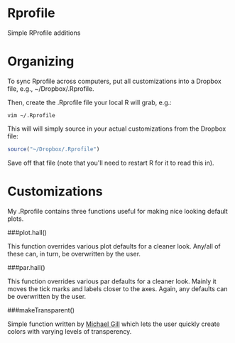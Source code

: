 # Rprofile
Simple RProfile additions

# Organizing

To sync Rprofile across computers, put all customizations into a Dropbox file, e.g., ~/Dropbox/.Rprofile.

Then, create the .Rprofile file your local R will grab, e.g.:

```
vim ~/.Rprofile
```

This will will simply source in your actual customizations from the Dropbox file:

```R
source("~/Dropbox/.Rprofile")
```

Save off that file (note that you'll need to restart R for it to read this in).

# Customizations

My .Rprofile contains three functions useful for making nice looking default plots.

###plot.hall()

This function overrides various plot defaults for a cleaner look.  Any/all of these can, in turn, be overwritten by the user.

###par.hall()

This function overrides various par defaults for a cleaner look.  Mainly it moves the tick marks and labels closer to the axes.  Again, any defaults can be overwritten by the user.

###makeTransparent()

Simple function written by [Michael Gill](scholar.harvard.edu/gill/home) which lets the user quickly create colors with varying levels of transperency.
